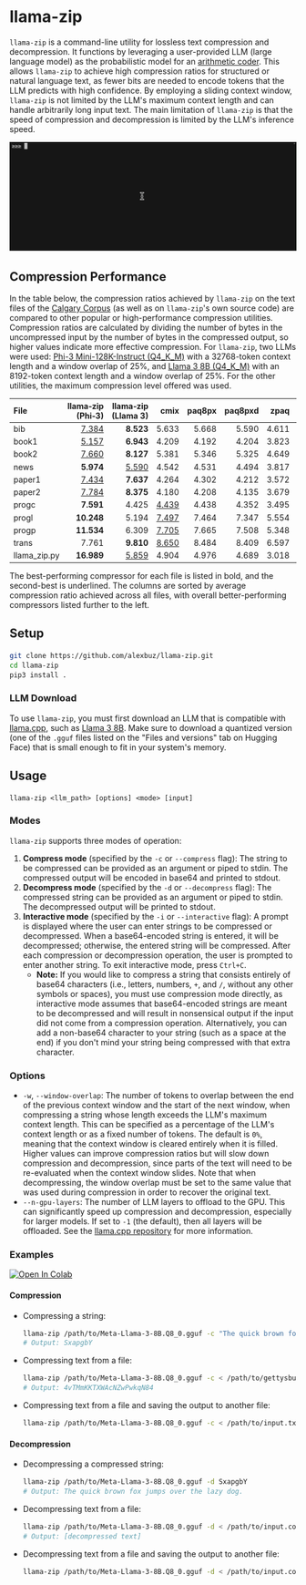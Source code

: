# llama-zip

`llama-zip` is a command-line utility for lossless text compression and decompression. It functions by leveraging a user-provided LLM (large language model) as the probabilistic model for an [arithmetic coder](https://en.wikipedia.org/wiki/Arithmetic_coding). This allows `llama-zip` to achieve high compression ratios for structured or natural language text, as fewer bits are needed to encode tokens that the LLM predicts with high confidence. By employing a sliding context window, `llama-zip` is not limited by the LLM's maximum context length and can handle arbitrarily long input text. The main limitation of `llama-zip` is that the speed of compression and decompression is limited by the LLM's inference speed.

![Interactive Mode Demo: Lorem Ipsum Text](lorem_ipsum_demo.gif)

## Compression Performance

In the table below, the compression ratios achieved by `llama-zip` on the text files of the [Calgary Corpus](http://www.data-compression.info/Corpora/CalgaryCorpus/) (as well as on `llama-zip`'s own source code) are compared to other popular or high-performance compression utilities. Compression ratios are calculated by dividing the number of bytes in the uncompressed input by the number of bytes in the compressed output, so higher values indicate more effective compression. For `llama-zip`, two LLMs were used: [Phi-3 Mini-128K-Instruct (Q4_K_M)](https://huggingface.co/tinybiggames/Phi-3-mini-128k-instruct-Q4_K_M-GGUF) with a 32768-token context length and a window overlap of 25%, and [Llama 3 8B (Q4_K_M)](https://huggingface.co/QuantFactory/Meta-Llama-3-8B-GGUF) with an 8192-token context length and a window overlap of 25%. For the other utilities, the maximum compression level offered was used.

| File         | llama&#8209;zip (Phi&#8209;3) | llama&#8209;zip (Llama&nbsp;3) |             cmix | paq8px | paq8pxd |  zpaq | brotli | bzip2 |  lzma |    xz |  zstd |  gzip |
| :----------- | ----------------------------: | -----------------------------: | ---------------: | -----: | ------: | ----: | -----: | ----: | ----: | ----: | ----: | ----: |
| bib          |              <ins>7.384</ins> |                      **8.523** |            5.633 |  5.668 |   5.590 | 4.611 |  3.920 | 4.051 | 3.641 | 3.636 | 3.485 | 3.171 |
| book1        |              <ins>5.157</ins> |                      **6.943** |            4.209 |  4.192 |   4.204 | 3.823 |  2.999 | 3.305 | 2.942 | 2.941 | 2.904 | 2.460 |
| book2        |              <ins>7.660</ins> |                      **8.127** |            5.381 |  5.346 |   5.325 | 4.649 |  3.696 | 3.880 | 3.598 | 3.596 | 3.514 | 2.963 |
| news         |                     **5.974** |               <ins>5.590</ins> |            4.542 |  4.531 |   4.494 | 3.817 |  3.338 | 3.180 | 3.173 | 3.171 | 3.073 | 2.610 |
| paper1       |              <ins>7.434</ins> |                      **7.637** |            4.264 |  4.302 |   4.212 | 3.572 |  3.439 | 3.211 | 3.083 | 3.074 | 3.017 | 2.867 |
| paper2       |              <ins>7.784</ins> |                      **8.375** |            4.180 |  4.208 |   4.135 | 3.679 |  3.308 | 3.283 | 3.020 | 3.015 | 2.982 | 2.769 |
| progc        |                     **7.591** |                          4.425 | <ins>4.439</ins> |  4.438 |   4.352 | 3.495 |  3.409 | 3.158 | 3.162 | 3.151 | 3.096 | 2.968 |
| progl        |                    **10.248** |                          5.194 | <ins>7.497</ins> |  7.464 |   7.347 | 5.554 |  5.116 | 4.599 | 4.801 | 4.787 | 4.728 | 4.432 |
| progp        |                    **11.534** |                          6.309 | <ins>7.705</ins> |  7.665 |   7.508 | 5.348 |  4.998 | 4.611 | 4.792 | 4.772 | 4.724 | 4.414 |
| trans        |                         7.761 |                      **9.810** | <ins>8.650</ins> |  8.484 |   8.409 | 6.597 |  6.083 | 5.235 | 5.628 | 5.613 | 5.417 | 4.949 |
| llama_zip.py |                    **16.989** |               <ins>5.859</ins> |            4.904 |  4.976 |   4.689 | 3.018 |  3.980 | 3.508 | 3.608 | 3.552 | 3.633 | 3.542 |

The best-performing compressor for each file is listed in bold, and the second-best is underlined. The columns are sorted by average compression ratio achieved across all files, with overall better-performing compressors listed further to the left.

## Setup

```sh
git clone https://github.com/alexbuz/llama-zip.git
cd llama-zip
pip3 install .
```

### LLM Download

To use `llama-zip`, you must first download an LLM that is compatible with [llama.cpp](https://github.com/ggerganov/llama.cpp), such as [Llama 3 8B](https://huggingface.co/QuantFactory/Meta-Llama-3-8B-GGUF). Make sure to download a quantized version (one of the `.gguf` files listed on the "Files and versions" tab on Hugging Face) that is small enough to fit in your system's memory.

## Usage

```
llama-zip <llm_path> [options] <mode> [input]
```

### Modes

`llama-zip` supports three modes of operation:

1. **Compress mode** (specified by the `-c` or `--compress` flag): The string to be compressed can be provided as an argument or piped to stdin. The compressed output will be encoded in base64 and printed to stdout.
2. **Decompress mode** (specified by the `-d` or `--decompress` flag): The compressed string can be provided as an argument or piped to stdin. The decompressed output will be printed to stdout.
3. **Interactive mode** (specified by the `-i` or `--interactive` flag): A prompt is displayed where the user can enter strings to be compressed or decompressed. When a base64-encoded string is entered, it will be decompressed; otherwise, the entered string will be compressed. After each compression or decompression operation, the user is prompted to enter another string. To exit interactive mode, press `Ctrl+C`.
    - **Note:** If you would like to compress a string that consists entirely of base64 characters (i.e., letters, numbers, `+`, and `/`, without any other symbols or spaces), you must use compression mode directly, as interactive mode assumes that base64-encoded strings are meant to be decompressed and will result in nonsensical output if the input did not come from a compression operation. Alternatively, you can add a non-base64 character to your string (such as a space at the end) if you don't mind your string being compressed with that extra character.

### Options

- `-w`, `--window-overlap`: The number of tokens to overlap between the end of the previous context window and the start of the next window, when compressing a string whose length exceeds the LLM's maximum context length. This can be specified as a percentage of the LLM's context length or as a fixed number of tokens. The default is `0%`, meaning that the context window is cleared entirely when it is filled. Higher values can improve compression ratios but will slow down compression and decompression, since parts of the text will need to be re-evaluated when the context window slides. Note that when decompressing, the window overlap must be set to the same value that was used during compression in order to recover the original text.
- `--n-gpu-layers`: The number of LLM layers to offload to the GPU. This can significantly speed up compression and decompression, especially for larger models. If set to `-1` (the default), then all layers will be offloaded. See the [llama.cpp repository](https://github.com/ggerganov/llama.cpp) for more information.

### Examples

[![Open In Colab](https://colab.research.google.com/assets/colab-badge.svg)](https://colab.research.google.com/drive/1hKL-ZVucgbVcZnEi9NyfjMIJ_PrTKMEW?usp=sharing)

#### Compression
- Compressing a string:
    ```sh
    llama-zip /path/to/Meta-Llama-3-8B.Q8_0.gguf -c "The quick brown fox jumps over the lazy dog."
    # Output: SxapgbY
    ```

- Compressing text from a file:
    ```sh
    llama-zip /path/to/Meta-Llama-3-8B.Q8_0.gguf -c < /path/to/gettysburg_address.txt
    # Output: 4vTMmKKTXWAcNZwPwkqN84
    ```

- Compressing text from a file and saving the output to another file:
    ```sh
    llama-zip /path/to/Meta-Llama-3-8B.Q8_0.gguf -c < /path/to/input.txt > /path/to/output.compressed
    ```

#### Decompression
- Decompressing a compressed string:
    ```sh
    llama-zip /path/to/Meta-Llama-3-8B.Q8_0.gguf -d SxapgbY
    # Output: The quick brown fox jumps over the lazy dog.
    ```

- Decompressing text from a file:
    ```sh
    llama-zip /path/to/Meta-Llama-3-8B.Q8_0.gguf -d < /path/to/input.compressed
    # Output: [decompressed text]
    ```

- Decompressing text from a file and saving the output to another file:
    ```sh
    llama-zip /path/to/Meta-Llama-3-8B.Q8_0.gguf -d < /path/to/input.compressed > /path/to/output.txt
    ```
